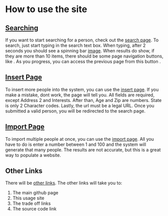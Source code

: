 # How to use the site

## [Searching](http://localhost:8000/people)

If you want to start searching for a person, check out the [search page](1).  To search, just start typing in the search text box.  When typing, after 2 seconds you should see a spinning bar [image](7).  When results do show, if they are more than 10 items, there should be some page navigation buttons, like [](8).  As you progress, you can access the previous page from this button [](9).

## [Insert Page](http://localhost:8000/insert)

To insert more people into the system, you can use the [insert page](2).  If you make a mistake, dont work, the page will tell you.  All fields are required, except Address 2 and Interests.  After than, Age and Zip are numbers.  State is only 2 Character codes.  Lastly, the url must be a legal URL.  Once you submitted a valid person, you will be redirected to the search page.

## [Import Page](http://localhost:8000/import)

To import multiple people at once, you can use the [import page](3).  All you have to do is enter a number between 1 and 100 and the system will generate that many people.  The results are not accurate, but this is a great way to populate a website.

## Other Links

There will be [other links](4).  The other links will take you to:

1. The main github page
2. This usage site
3. The trade off links
4. The source code link
